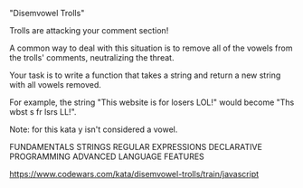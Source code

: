 "Disemvowel Trolls"

Trolls are attacking your comment section!

A common way to deal with this situation is to remove all of the vowels from the trolls' comments, neutralizing the threat.

Your task is to write a function that takes a string and return a new string with all vowels removed.

For example, the string "This website is for losers LOL!" would become "Ths wbst s fr lsrs LL!".

Note: for this kata y isn't considered a vowel.

FUNDAMENTALS 	STRINGS 	REGULAR EXPRESSIONS 	DECLARATIVE PROGRAMMING 	ADVANCED LANGUAGE FEATURES

https://www.codewars.com/kata/disemvowel-trolls/train/javascript